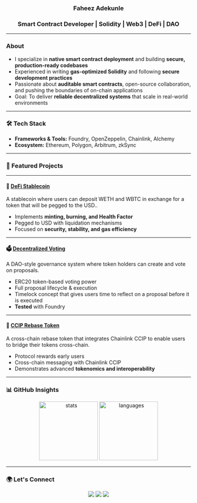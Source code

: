 <h3 align="center">Faheez Adekunle</h3>
<h3 align="center">Smart Contract Developer | Solidity | Web3 | DeFi | DAO</h3>

---

###  About
-  I specialize in **native smart contract deployment** and building **secure, production-ready codebases** 
-  Experienced in writing **gas-optimized Solidity** and following **secure development practices** 
-  Passionate about **auditable smart contracts**, open-source collaboration, and pushing the boundaries of on-chain applications
-  Goal: To deliver **reliable decentralized systems** that scale in real-world environments 

---

### 🛠 Tech Stack
- **Frameworks & Tools:** Foundry, OpenZeppelin, Chainlink, Alchemy 
- **Ecosystem:** Ethereum, Polygon, Arbitrum, zkSync  

---

### 📂 Featured Projects

---

#### 💱 [DeFi Stablecoin](https://github.com/FaheezAdekunle/DeFi-Stablecoin-f25)
A stablecoin where users can deposit WETH and WBTC in exchange for a token that will be pegged to the USD..  
- Implements **minting, burning, and Health Factor**  
- Pegged to USD with liquidation mechanisms  
- Focused on **security, stability, and gas efficiency**

---

#### 🗳️ [Decentralized Voting](https://github.com/FaheezAdekunle/Foundry-DAO)
A DAO-style governance system where token holders can create and vote on proposals.  
- ERC20 token-based voting power  
- Full proposal lifecycle & execution  
- Timelock concept that gives users time to reflect on a proposal before it is executed  
- **Tested** with Foundry

---

#### 🔄 [CCIP Rebase Token](https://github.com/FaheezAdekunle/ccip-rebase-token)
A cross-chain rebase token that integrates Chainlink CCIP to enable users to bridge their tokens cross-chain.  
- Protocol rewards early users  
- Cross-chain messaging with Chainlink CCIP  
- Demonstrates advanced **tokenomics and interoperability**

---

### 📊 GitHub Insights
<p align="center">
  <img src="https://github-readme-stats.vercel.app/api?username=FaheezAdekunle&show_icons=true&theme=tokyonight" alt="stats" height="160"/>
  <img src="https://github-readme-stats.vercel.app/api/top-langs/?username=FaheezAdekunle&layout=compact&theme=tokyonight" alt="languages" height="160"/>
</p>

---

### 🌍 Let's Connect
<p align="center">
  <a href="https://twitter.com/mibunna"><img src="https://img.shields.io/badge/Twitter-%231DA1F2.svg?&style=for-the-badge&logo=twitter&logoColor=white" /></a>
  <a href="https://linkedin.com/in/faheez-adekunle"><img src="https://img.shields.io/badge/LinkedIn-%230077B5.svg?&style=for-the-badge&logo=linkedin&logoColor=white" /></a>
  <a href="mailto:adekunlefaheez@gmail.com"><img src="https://img.shields.io/badge/Email-%23EA4335.svg?&style=for-the-badge&logo=gmail&logoColor=white" /></a>
</p>
